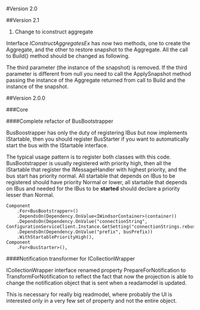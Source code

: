 #Version 2.0

##Version 2.1

1. Change to iconstruct aggregate

Interface *IConstructAggregatesEx* has now two methods, one to create the Aggregate, and the other to restore snapshot to the Aggregate. All the call to Build() method should be changed as following.

The third parameter (the instance of the snapshot) is removed. If the third parameter is different from null you need to call the ApplySnapshot method passing the instance of the Aggregate returned from call to Build and the instance of the snapshot.

##Version 2.0.0

###Core

####Complete refactor of BusBootstrapper

BusBoostrapper has only the duty of registering IBus but now implements IStartable, then you should register BusStarter if you want to automatically start the bus with the IStartable interface.

The typical usage pattern is to register both classes with this code. BusBootstrapper is usually registered with priority high, then all the IStartable that register the IMessageHandler with highest priority, and the bus start has priority normal. All startable that depends on IBus to be registered should have priority Normal or lower, all startable that depends on IBus and needed for the IBus to be **started** should declare a priority lesser than Normal.


	Component
	    .For<BusBootstrapper>()
	    .DependsOn(Dependency.OnValue<IWindsorContainer>(container))
	    .DependsOn(Dependency.OnValue("connectionString", ConfigurationServiceClient.Instance.GetSetting("connectionStrings.rebus")))
	    .DependsOn(Dependency.OnValue("prefix", busPrefix))
	    .WithStartablePriorityHigh(),
	Component
	    .For<BusStarter>(),

####Notification transformer for ICollectionWrapper

ICollectionWrapper interface renamed property PrepareForNotification to TransformForNotification to reflect the fact that now the projection is able to change the notification object that is sent when a readamodel is updated.

This is necessary for really big readmodel, where probably the UI is interested only in a very few set of property and not the entire object.

